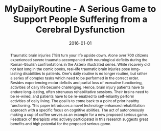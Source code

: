 ---
abstract: Traumatic brain injuries (TBI) turn your life upside down. Alone over 700
  citizens experienced severe traumata accompanied with neurological deficits during
  the Roman-Gaulish confrontations in the Asterix illustrated series. While recovery
  did not last long in the comic books, real-life traumatic brain injuries pose long-lasting
  disabilities to patients. One's daily routine is no longer routine, but rather a
  series of complex tasks which need to be performed in the correct order. Besides
  experiencing motor deficits and partial loss of executive functioning, activities
  of daily life become challenging. Hence, brain injury patients have to endure long-lasting,
  often strenuous rehabilitative sessions. Their brains need to be re-wired, and patients
  have to be re-enabled to self-reliantly perform activities of daily living. The
  goal is to come back to a point of prior healthy functioning. This paper introduces
  a novel technology-enhanced rehabilitation approach with a specific focus on cognitive
  abilities. The act of autonomously making a cup of coffee serves as an example for
  a new proposed serious game. Feedback of therapists who actively participated in
  this research suggests great benefits and high potential for the proposed serious
  game.
authors:
- René Baranyi
- Rafael Perndorfer
- Nadja Lederer
- Birgit Scholz
- Thomas Grechenig
date: '2016-01-01'
featured: false
links:
- name: Publik
  url: https://publik.tuwien.ac.at/showentry.php?ID=258006&lang=2
publication_types:
- '1'
publishDate: '2016-01-01'
title: MyDailyRoutine - A Serious Game to Support People Suffering from a Cerebral
  Dysfunction
url_pdf: ''
---
